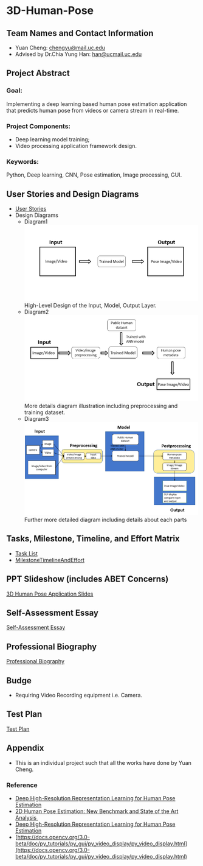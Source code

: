 # 3D-Human-Pose
## Team Names and Contact Information
* Yuan Cheng: chengyu@mail.uc.edu
* Advised by Dr.Chia Yung Han: han@ucmail.uc.edu

## Project Abstract
### Goal:
Implementing a deep learning based human pose estimation application that predicts human pose from videos or camera stream in real-time.
### Project Components:
* Deep learning model training; 
* Video processing application framework design. 
### Keywords:
Python, Deep learning, CNN, Pose estimation, Image processing, GUI.

## User Stories and Design Diagrams
* [User Stories](User_Stories.md)
* Design Diagrams
    * Diagram1![Diagram 1](design/diagram1.png)High-Level Design of the Input, Model, Output Layer.
    * Diagram2![Diagram 2](design/diagram2.png)More details diagram illustration including preprocessing and training dataset.
    * Diagram3![Diagram 3](design/diagram3.png)Further more detailed diagram including details about each parts

## Tasks, Milestone, Timeline, and Effort Matrix
* [Task List](Tasklist.md)
* [MilestoneTimelineAndEffort](MilestoneTimelineAndEffort.md)

## PPT Slideshow (includes ABET Concerns)
[3D Human Pose Application Slides](https://github.com/chengyu17/3D-Human-Pose/blob/master/3D%20Human%20Pose.pptx.pdf)

## Self-Assessment Essay
[Self-Assessment Essay](Self_Assessment_Essay.md)

## Professional Biography
[Professional Biography](Professional_Biography.md)

## Budge
* Requiring Video Recording equipment i.e. Camera.

## Test Plan
[Test Plan](TestPlan.md)

## Appendix
* This is an individual project such that all the works have done by Yuan Cheng.
### Reference
* [Deep High-Resolution Representation Learning for Human Pose Estimation](https://nsarafianos.github.io/assets/3DHumanPose.pdf)
* [2D Human Pose Estimation: New Benchmark and State of the Art Analysis ](http://human-pose.mpi-inf.mpg.de/contents/andriluka14cvpr.pdf)
* [Deep High-Resolution Representation Learning for Human Pose Estimation](https://arxiv.org/pdf/1902.09212v1.pdf)
* [https://docs.opencv.org/3.0-beta/doc/py_tutorials/py_gui/py_video_display/py_video_display.html](https://docs.opencv.org/3.0-beta/doc/py_tutorials/py_gui/py_video_display/py_video_display.html)
